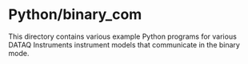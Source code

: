 # Python/binary_com
This directory contains various example Python programs for various DATAQ Instruments instrument models that communicate in the binary mode.
